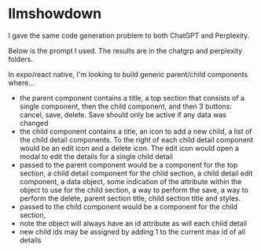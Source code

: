 # llmshowdown
I gave the same code generation problem to both ChatGPT and Perplexity.

Below is the prompt I used. The results are in the chatgrp and perplexity folders.

In expo/react native, I'm looking to build generic parent/child components where...
* the parent component contains a title, a top section that consists of a single component, then the child component, and then 3 buttons: cancel, save, delete. Save should only be active if any data was changed
* the child component contains a title, an icon to add a new child, a list of the child detail components. To the right of each child detail component would be an edit icon and a delete icon. The edit icon would open a modal to edit the details for a single child detail 
* passed to the parent component would be a component for the top section, a child detail component for the child section, a child detail edit component, a data object, some indication of the attribute within the object to use for the child section, a way to perform the save, a way to perform the delete, parent section title, child section title and styles. 
* passed to the child component would be a component for the child section, 
* note the object will always have an id attribute as will each child detail 
* new child ids may be assigned by adding 1 to the current max id of all details
